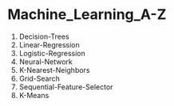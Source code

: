 # Machine_Learning_A-Z
1. Decision-Trees
2. Linear-Regression
3. Logistic-Regression
4. Neural-Network
5. K-Nearest-Neighbors
6. Grid-Search
7. Sequential-Feature-Selector
8. K-Means
